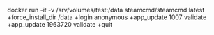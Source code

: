 docker run -it -v /srv/volumes/test:/data steamcmd/steamcmd:latest +force_install_dir /data +login anonymous +app_update 1007 validate +app_update 1963720 validate +quit